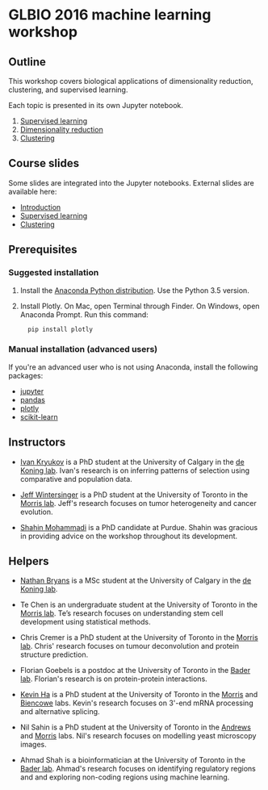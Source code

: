 # GLBIO 2016 machine learning workshop

## Outline

This workshop covers biological applications of dimensionality reduction,
clustering, and supervised learning.

Each topic is presented in its own Jupyter notebook.

1. [Supervised learning](supervised_learning/Supervised_learning.ipynb)
2. [Dimensionality reduction](dimensionality_reduction/Dimensionality_reduction.ipynb)
3. [Clustering](clustering/Clustering.ipynb)

## Course slides

Some slides are integrated into the Jupyter notebooks. External slides are available here:

* [Introduction](https://docs.google.com/presentation/d/1wExHUXRlmm1XavNTKQXQrTFfmGaQdR7E5RHRStV-AU8)
* [Supervised learning](https://docs.google.com/presentation/d/1lGOC6hJEfLCfUAJt0Vl9UXnehh5T2qjwuDjorSEEq2s)
* [Clustering](https://docs.google.com/presentation/d/1P8DKR0PK3QJQaF4OyK7XHatYbrCnOfZzb-lRfvEmSRs)


## Prerequisites

### Suggested installation

1. Install the [Anaconda Python
   distribution](https://www.continuum.io/downloads). Use the Python 3.5
   version.

2. Install Plotly. On Mac, open Terminal through Finder. On Windows, open
   Anaconda Prompt. Run this command:

         pip install plotly

### Manual installation (advanced users)

If you're an advanced user who is not using Anaconda, install the following packages:

* [jupyter](https://pypi.python.org/pypi/jupyter)
* [pandas](https://pypi.python.org/pypi/pandas)
* [plotly](https://pypi.python.org/pypi/plotly)
* [scikit-learn](https://pypi.python.org/pypi/scikit-learn)


## Instructors

* [Ivan Kryukov](https://twitter.com/i_krukov) is a PhD student at the
  University of Calgary in the [de Koning lab](http://lab.jasondk.io/). Ivan's
  research is on inferring patterns of selection using comparative and
  population data.

* [Jeff Wintersinger](http://jeff.wintersinger.org) is a PhD student at the
  University of Toronto in the [Morris lab](http://www.morrislab.ca/). Jeff's
  research focuses on tumor heterogeneity and cancer evolution.

* [Shahin Mohammadi](https://www.cs.purdue.edu/homes/mohammas/) is a PhD
  candidate at Purdue. Shahin was gracious in providing advice on the workshop
  throughout its development.


## Helpers

* [Nathan Bryans](http://nathanbryans.ca/) is a MSc student at the
  University of Calgary in the [de Koning lab](http://lab.jasondk.io/).

* Te Chen is an undergraduate student at the University of Toronto in the
  [Morris lab](http://www.morrislab.ca/). Te’s research focuses on
  understanding stem cell development using statistical methods.

* Chris Cremer is a PhD student at the University of Toronto in the [Morris
  lab](http://www.morrislab.ca/). Chris' research focuses on tumour
  deconvolution and protein structure prediction.

* Florian Goebels is a postdoc at the University of Toronto in the [Bader
  lab](http://baderlab.org/). Florian's research is on protein-protein
  interactions.

* [Kevin Ha](http://kevinha.ca/) is a PhD student at the University of Toronto
  in the [Morris](http://www.morrislab.ca/) and
  [Biencowe](http://sites.utoronto.ca/intron/) labs. Kevin's research focuses
  on 3'-end mRNA processing and alternative splicing.

* Nil Sahin is a PhD student at the University of Toronto in the
  [Andrews](http://sites.utoronto.ca/andrewslab/) and
  [Morris](http://www.morrislab.ca/) labs. Nil's research focuses on modelling
  yeast microscopy images.

* Ahmad Shah is a bioinformatician at the University of Toronto in the [Bader
  lab](http://baderlab.org/). Ahmad's research focuses on identifying
  regulatory regions and and exploring non-coding regions using machine
  learning.
